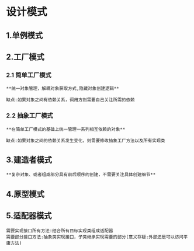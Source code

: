 # 设计模式

## 1.单例模式

## 2.工厂模式

### 2.1 简单工厂模式
    **统一对象管理，解耦对象获取方式,隐藏对象创建逻辑**
    
    缺点:如果对象之间有依赖关系，调用方则需要自己关注所需的依赖
    
### 2.2 抽象工厂模式
    **在简单工厂模式的基础上统一管理一系列相互依赖的对象**
    
    缺点:如果对象之间的依赖关系发生变化，则需要修改抽象工厂方法以及所有实现类
    
## 3.建造者模式
    **复杂对象、或者组成部分具有前后顺序的创建，不需要关注具体创建细节**
     
## 4.原型模式
    
## 5.适配器模式
    需要实现接口所有方法:结合所有目标实现类组成适配器
    需要部分接口方法:抽象类实现接口，子类继承实现需要的部分(意义存疑:外部还是可以访问平庸方法)